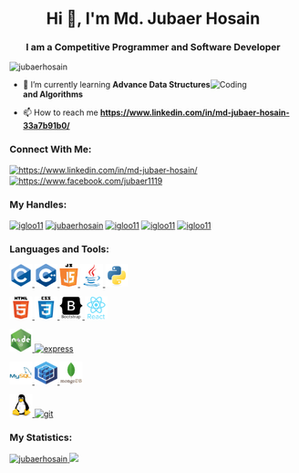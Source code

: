 <h1 align="center">Hi 👋, I'm Md. Jubaer Hosain</h1>
<h3 align="center">I am a Competitive Programmer and Software Developer</h3>

<p align="left"> <img src="https://komarev.com/ghpvc/?username=jubaerhosain&label=Profile%20views&color=0e75b6&style=flat" alt="jubaerhosain" /> </p>

<img align="right" alt="Coding" width="30%" src="https://thumbs.dreamstime.com/b/cartoon-programmer-working-behind-computer-coder-to-sit-armchair-table-77862319.jpg">


- 🌱 I’m currently learning **Advance Data Structures and Algorithms**

- 📫 How to reach me **https://www.linkedin.com/in/md-jubaer-hosain-33a7b91b0/**

<h3 align="left">Connect With Me:</h3>
<p align="left">
<a title="LinkedIn" href="https://linkedin.com/in/md-jubaer-hosain/" target="blank"><img align="center" src="https://raw.githubusercontent.com/rahuldkjain/github-profile-readme-generator/master/src/images/icons/Social/linked-in-alt.svg" alt="https://www.linkedin.com/in/md-jubaer-hosain/" height="30" width="40" /></a>
<a title="Facebook" href="https://www.facebook.com/jubaer1119/" target="blank"><img align="center" src="https://raw.githubusercontent.com/rahuldkjain/github-profile-readme-generator/master/src/images/icons/Social/facebook.svg" alt="https://www.facebook.com/jubaer1119" height="30" width="40" /></a>
</p>


<h3 align="left">My Handles:</h3>
<p align="left">
   <a title="CodeChef" href="https://www.codechef.com/users/igloo11" target="blank"><img align="center" src="https://cdn.jsdelivr.net/npm/simple-icons@3.1.0/icons/codechef.svg" alt="igloo11" height="30" width="40" /></a>
   <a title="LeetCode" href="https://www.leetcode.com/jubaerhosain" target="blank"><img align="center" src="https://raw.githubusercontent.com/rahuldkjain/github-profile-readme-generator/master/src/images/icons/Social/leet-code.svg" alt="jubaerhosain" height="30" width="40" /></a>
   <a title="HackerRank" href="https://www.hackerrank.com/igloo11" target="blank"><img align="center" src="https://raw.githubusercontent.com/rahuldkjain/github-profile-readme-generator/master/src/images/icons/Social/hackerrank.svg" alt="igloo11" height="30" width="40" /></a>
   <a title="HackerEarth" href="https://www.hackerearth.com/@igloo11" target="blank"><img align="center" src="https://raw.githubusercontent.com/rahuldkjain/github-profile-readme-generator/master/src/images/icons/Social/hackerearth.svg" alt="igloo11" height="30" width="40" /></a>
   <a title="Codefroces" href="https://codeforces.com/profile/igloo11" target="blank"><img align="center" src="https://raw.githubusercontent.com/rahuldkjain/github-profile-readme-generator/master/src/images/icons/Social/codeforces.svg" alt="igloo11" height="30" width="40" /></a>
</p>


<h3 align="left">Languages and Tools:</h3>
<p align="left">
   <p title="Programming Languages" align="left"> 
      <a title="C" href="https://www.cprogramming.com/" target="_blank" rel="noreferrer"> <img src="https://raw.githubusercontent.com/devicons/devicon/master/icons/c/c-original.svg" alt="c" width="40" height="40"/> </a> 
      <a title="C++" href="https://www.w3schools.com/cpp/" target="_blank" rel="noreferrer"> <img src="https://raw.githubusercontent.com/devicons/devicon/master/icons/cplusplus/cplusplus-original.svg" alt="cplusplus" width="40" height="40"/> </a> 
      <a title="JavaScript" href="https://developer.mozilla.org/en-US/docs/Web/JavaScript" target="_blank" rel="noreferrer"> <img src="https://github.com/JubaerHosain/JubaerHosain/blob/main/images/javascript.png" alt="javascript" width="32" height="40"/> </a> 
      <a title="Java" href="https://www.java.com" target="_blank" rel="noreferrer"> <img src="https://raw.githubusercontent.com/devicons/devicon/master/icons/java/java-original.svg" alt="java" width="40" height="40"/> </a> 
      <a title="Python" href="https://www.python.org" target="_blank" rel="noreferrer"> <img src="https://raw.githubusercontent.com/devicons/devicon/master/icons/python/python-original.svg" alt="python" width="40" height="40"/> </a> 
   </p>
   
   <p title="Frontend Development" align="left">
      <a title="HTML" href="https://www.w3.org/html/" target="_blank" rel="noreferrer"> <img src="https://raw.githubusercontent.com/devicons/devicon/master/icons/html5/html5-original-wordmark.svg" alt="html5" width="40" height="40"/> </a> 
      <a title="CSS" href="https://www.w3schools.com/css/" target="_blank" rel="noreferrer"> <img src="https://raw.githubusercontent.com/devicons/devicon/master/icons/css3/css3-original-wordmark.svg" alt="css3" width="40" height="40"/> </a> 
      <a title="Bootstrap" href="https://getbootstrap.com" target="_blank" rel="noreferrer"> <img src="https://raw.githubusercontent.com/devicons/devicon/master/icons/bootstrap/bootstrap-plain-wordmark.svg" alt="bootstrap" width="40" height="40"/> </a>
      <a title="ReactJs" href="https://reactjs.org/" target="_blank" rel="noreferrer"> <img src="https://raw.githubusercontent.com/devicons/devicon/master/icons/react/react-original-wordmark.svg" alt="react" width="40" height="40"/> </a>
   </p>
   
   <p title="Backend Development" align="left">
      <a title="Node.js" href="https://nodejs.org" target="_blank" rel="noreferrer"> <img src="https://github.com/JubaerHosain/JubaerHosain/blob/main/images/nodejs.png" alt="nodejs" width="40" height="40"/> </a>
      <a title="Express.js" href="https://expressjs.com" target="_blank" rel="noreferrer"> <img src="https://assets.website-files.com/61ca3f775a79ec5f87fcf937/6202fcdee5ee8636a145a41b_1234.png" alt="express" width="40" height="40"/> </a> 
   </p>
   
   <p title="Database" align="left">
      <a title="MySQL" href="https://www.mysql.com/" target="_blank" rel="noreferrer"> <img src="https://raw.githubusercontent.com/devicons/devicon/master/icons/mysql/mysql-original-wordmark.svg" alt="mysql" width="40" height="40"/> </a>
      <a title="Sequelize" href="https://sequelize.org/" target="_blank" rel="noreferrer"> <img src="https://github.com/JubaerHosain/JubaerHosain/blob/main/images/sequelize.svg" alt="sequelize" width="40" height="40"/> </a>
      <a title="MongoDB" href="https://www.mongodb.com/" target="_blank" rel="noreferrer"> <img src="https://raw.githubusercontent.com/devicons/devicon/master/icons/mongodb/mongodb-original-wordmark.svg" alt="mongodb" width="40" height="40"/> </a>  
   </p>
   
   <p title="Other" align="left">
       <a title="Linux" href="https://www.linux.org/" target="_blank" rel="noreferrer"> <img src="https://raw.githubusercontent.com/devicons/devicon/master/icons/linux/linux-original.svg" alt="linux" width="40" height="40"/> </a>
       <a title="GIT" href="https://git-scm.com/" target="_blank" rel="noreferrer"> <img src="https://www.vectorlogo.zone/logos/git-scm/git-scm-icon.svg" alt="git" width="40" height="40"/> </a> 
   </p>
</p>


<h3 align="left">My Statistics:</h3>
<p>
   <a href="https://github.com/JubaerHosain/">
     <img width="49.5%" src="https://github-readme-stats.vercel.app/api/top-langs?username=jubaerhosain&show_icons=true&theme=gruvbox&hide_border=true&locale=en&layout=compact" alt="jubaerhosain"/>
   </a>
   <a href="https://github.com/JubaerHosain/">
    <img width="49.5%" src="https://github-readme-stats.vercel.app/api?username=jubaerhosain&show_icons=true&theme=gruvbox&hide_border=true" />
  </a>
</p>

